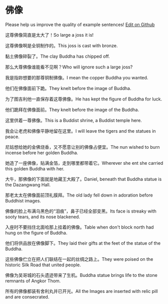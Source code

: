 # 佛像

Please help us improve the quality of example sentences! [Edit on Github](https://github.com/jiyushe/jiyu-example-sentence-source/blob/main/chinese/foxiang.md)

<p><span class="chinese">这尊佛像简直是太大了！</span><span class="english">So large a joss it is!</span></p>

<p><span class="chinese">这尊佛像啊是全铜制作的。</span><span class="english">This joss is cast with bronze.</span></p>

<p><span class="chinese">黏土佛像碎裂了。</span><span class="english">The clay Buddha has chipped off.</span></p>

<p><span class="chinese">那么大尊佛像谁能看不见啊？</span><span class="english">Who will ignore such a large joss?</span></p>

<p><span class="chinese">我是指妳想要的那尊铜制佛像。</span><span class="english">I mean the copper Buddha you wanted.</span></p>

<p><span class="chinese">他们在佛像面前下跪。</span><span class="english">They knelt before the image of Buddha.</span></p>

<p><span class="chinese">为了图吉利他一直保存着这尊佛像。</span><span class="english">He has kept the figure of Buddha for luck.</span></p>

<p><span class="chinese">他们跪拜在佛像面前。</span><span class="english">They knelt before the image of the Buddha.</span></p>

<p><span class="chinese">这里供着一尊佛像。</span><span class="english">This is a Buddist shrine, a Buddist temple here.</span></p>

<p><span class="chinese">我会让老虎和佛像平静地留在这里。</span><span class="english">I will leave the tigers and the statues in peace.</span></p>

<p><span class="chinese">尼姑想给她的金佛烧香，又不愿意让别的佛像占便宜。</span><span class="english">The nun wished to burn incense before her golden Buddha.</span></p>

<p><span class="chinese">她造了一座佛像，贴满金箔，走到哪里都带着它。</span><span class="english">Wherever she ent she carried this golden Buddha with her.</span></p>

<p><span class="chinese">大牛，那佛像的下面就是地藏王大殿了。</span><span class="english">Daniel, beneath that Buddha statue is the Dazangwang Hall.</span></p>

<p><span class="chinese">那老太太在佛像面前顶礼膜拜。</span><span class="english">The old lady fell down in adoration before Buddhist images.</span></p>

<p><span class="chinese">佛像的脸上布满乌黑色的“泪痕”，鼻子已经全部变黑。</span><span class="english">Its face is streaky with sooty tears, and its nose blackened.</span></p>

<p><span class="chinese">入座时不要挡住北面哈那上挂着的佛像。</span><span class="english">Table when don't block north had hung on the figure of Buddha.</span></p>

<p><span class="chinese">他们将供品放在佛像脚下。</span><span class="english">They laid their gifts at the feet of the statue of the Buddha.</span></p>

<p><span class="chinese">这些佛像伫立在把人们联结在一起的丝绸之路上。</span><span class="english">They were poised on the historic Silk Road that united people.</span></p>

<p><span class="chinese">佛像为吴哥城的石头遗迹带来了生机。</span><span class="english">Buddha statue brings life to the stone remnants of Angkor Thom.</span></p>

<p><span class="chinese">所有的佛像都装有舍利丸并已开光。</span><span class="english">All the Images are inserted with relic pill and are consecrated.</span></p>

